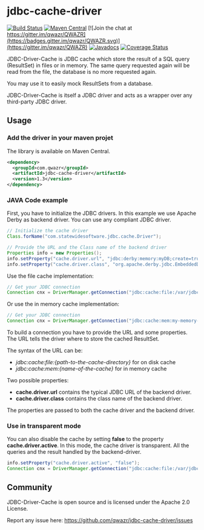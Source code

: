 # jdbc-cache-driver

[![Build Status](https://travis-ci.org/qwazr/jdbc-cache-driver.svg?branch=master)](https://travis-ci.org/qwazr/jdbc-cache-driver)
[![Maven Central](https://maven-badges.herokuapp.com/maven-central/com.qwazr/jdbc-cache-driver/badge.svg)](https://maven-badges.herokuapp.com/maven-central/com.qwazr/jdbc-cache-driver)
[![Join the chat at https://gitter.im/qwazr/QWAZR](https://badges.gitter.im/qwazr/QWAZR.svg)](https://gitter.im/qwazr/QWAZR)
[![Javadocs](http://www.javadoc.io/badge/com.qwazr/jdbc-cache-driver.svg)](http://www.javadoc.io/doc/com.qwazr/jdbc-cache-driver)
[![Coverage Status](https://coveralls.io/repos/github/qwazr/jdbc-cache-driver/badge.svg?branch=master)](https://coveralls.io/github/qwazr/jdbc-cache-driver?branch=master)

JDBC-Driver-Cache is JDBC cache which store the result of a SQL query (ResultSet) in files or in memory.
The same query requested again will be read from the file, the database is no more requested again.

You may use it to easily mock ResultSets from a database.

JDBC-Driver-Cache is itself a JDBC driver and acts as a wrapper over any third-party JDBC driver.

Usage
-----

### Add the driver in your maven projet

The library is available on Maven Central.

```xml
<dependency>
  <groupId>com.qwazr</groupId>
  <artifactId>jdbc-cache-driver</artifactId>
  <version>1.3</version>
</dependency>
```

### JAVA Code example

First, you have to initialize the JDBC drivers.
In this example we use Apache Derby as backend driver.
You can use any compliant JDBC driver.

```java
// Initialize the cache driver
Class.forName("com.statewidesoftware.jdbc.cache.Driver");

// Provide the URL and the Class name of the backend driver
Properties info = new Properties();
info.setProperty("cache.driver.url", "jdbc:derby:memory:myDB;create=true");
info.setProperty("cache.driver.class", "org.apache.derby.jdbc.EmbeddedDriver");
```

Use the file cache implementation:

```java
// Get your JDBC connection
Connection cnx = DriverManager.getConnection("jdbc:cache:file:/var/jdbc/cache", info);
```

Or use the in memory cache implementation:

```java
// Get your JDBC connection
Connection cnx = DriverManager.getConnection("jdbc:cache:mem:my-memory-cache", info);
```

To build a connection you have to provide the URL and some properties.
The URL tells the driver where to store the cached ResultSet.

The syntax of the URL can be:

* *jdbc:cache:file:{path-to-the-cache-directory}* for on disk cache
* *jdbc:cache:mem:{name-of-the-cache}* for in memory cache

Two possible properties:
- **cache.driver.url** contains the typical JDBC URL of the backend driver.
- **cache.driver.class** contains the class name of the backend driver.

The properties are passed to both the cache driver and the backend driver.

### Use in transparent mode

You can also disable the cache by setting **false** to the property **cache.driver.active**.
In this mode, the cache driver is transparent. All the queries and the result handled by the backend-driver.

```java
info.setProperty("cache.driver.active", "false");
Connection cnx = DriverManager.getConnection("jdbc:cache:file:/var/jdbc/cache", info);
```

Community
---------

JDBC-Driver-Cache is open source and is licensed under the Apache 2.0 License.

Report any issue here:
https://github.com/qwazr/jdbc-cache-driver/issues
